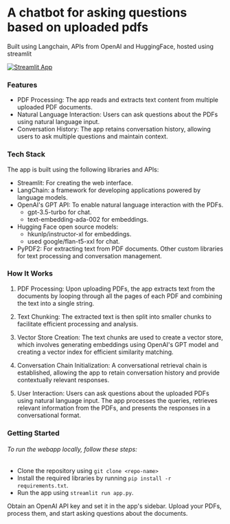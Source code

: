 # A chatbot for asking questions based on uploaded pdfs

Built using Langchain, APIs from OpenAI and HuggingFace, hosted using streamlit

[![Streamlit App](https://static.streamlit.io/badges/streamlit_badge_black_white.svg)](https://simple-chat-pdf.streamlit.app/)

### Features
- PDF Processing: The app reads and extracts text content from multiple uploaded PDF documents.
- Natural Language Interaction: Users can ask questions about the PDFs using natural language input.
- Conversation History: The app retains conversation history, allowing users to ask multiple questions and maintain context.

### Tech Stack
The app is built using the following libraries and APIs:
- Streamlit: For creating the web interface.
- LangChain: a framework for developing applications powered by language models.
- OpenAI's GPT API: To enable natural language interaction with the PDFs. 
    - gpt-3.5-turbo for chat. 
    - text-embedding-ada-002 for embeddings.
- Hugging Face open source models: 
    - hkunlp/instructor-xl for embeddings.
    - used google/flan-t5-xxl for chat.
- PyPDF2: For extracting text from PDF documents.
Other custom libraries for text processing and conversation management.

### How It Works
1. PDF Processing: Upon uploading PDFs, the app extracts text from the documents by looping through all the pages of each PDF and combining the text into a single string.

2. Text Chunking: The extracted text is then split into smaller chunks to facilitate efficient processing and analysis.

3. Vector Store Creation: The text chunks are used to create a vector store, which involves generating embeddings using OpenAI's GPT model and creating a vector index for efficient similarity matching.

4. Conversation Chain Initialization: A conversational retrieval chain is established, allowing the app to retain conversation history and provide contextually relevant responses.

5. User Interaction: Users can ask questions about the uploaded PDFs using natural language input. The app processes the queries, retrieves relevant information from the PDFs, and presents the responses in a conversational format.

### Getting Started

###### To run the webapp locally, follow these steps:
- Clone the repository using ```git clone <repo-name>```
- Install the required libraries by running ```pip install -r requirements.txt```.
- Run the app using ```streamlit run app.py```.

Obtain an OpenAI API key and set it in the app's sidebar.
Upload your PDFs, process them, and start asking questions about the documents.